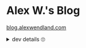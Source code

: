 # Alex W.'s Blog

[blog.alexwendland.com](https://blog.alexwendland.com)

<details>
<summary markdown="span">dev details 🙄</summary>

## Dev Details

Built using [Gatsby.js](https://gatsbyjs.org) after I saw a nice tweet about it. Things have been
really easy with it so far, so yay!

For future me: checkout the scripts in `package.json` to do what you need. It's a standard
Node.js/yarn environment.

### Gatsby

Gatsby's content model seems to have enabled a broad range of plugins, but it's a little confusing to wrap your head around. Checkout these guides to understand what's going on:

- [Gatsby: Node Creation](https://www.gatsbyjs.com/docs/node-creation/)
- [Gatsby: Customizing the GraphQL Schema](https://www.gatsbyjs.com/docs/reference/graphql-data-layer/schema-customization/)

Several files are critical to defining how content is sourced for the site. The primary one is `gatsby-config.js` which configures various plugins. Then `gatsby-node.js` may be used to augment content datum in ways that plugins don't support by default.

## Deployment Details

The blog is hosted with Netlify. The following environment variables are necessary:

- `GOOGLE_DOCS_AUTH_BASE64` - This should be a base64 encoded version of the contents from the `.env` file generated by `yarn run gatsby-source-google-docs-token` (there's already an existing client [here](https://console.cloud.google.com/apis/credentials?project=awendland-personal-website)). This needs to be refreshed periodically. If coreutils is installed: `base64 <.env` then update [env vars in netlify](https://app.netlify.com/sites/relaxed-banach-ba5921/settings/env).

## Content Types

| Type  | Description                           | Sources                                                                                                    |
| ----- | ------------------------------------- | ---------------------------------------------------------------------------------------------------------- |
| post  | page for standard immutable blog post | g-s-filesystem > content/blog, g-s-remote-file > collectednotes.com/awendland.json (also `gatsby-node.js`) |
| note  | page for long term mutable note       | g-s-google-docs > Public Notes, g-s-filesystem > content/notes (also `scripts/update-bear-notes.mjs`)      |
| blurb | page-less timeline entry for homepage | g-s-filesystem > content/blurbs                                                                            |

## Front Matter

### General

#### `layout`

Content must fit into several different layout/templates types (managed by `createPages()` in `gatsby-node.js`):

| `layout:` | description                                                   |
| --------- | ------------------------------------------------------------- |
| `post`    | standard blog post format, oriented towards immutable writing |
| `note`    | long term notes format, focused on longer mutable writing     |

Blurbs are assumed to be their own thing without specifing a `layout` param. See the query in `pages/index.js` for more details.

#### `visibility`

Content visibility must be set for content to be rendered to the final site. This enables pages to be in a draft state in the git repo without ending up on the website.

Code should be written in a default no-show manner, i.e. posts must be annotated `visibility: public | unlisted` to be shown.

| `visibility:` | description                                      | relevant code                                                                         |
| ------------- | ------------------------------------------------ | ------------------------------------------------------------------------------------- |
| `public`      | listed on the homepage and rendered at a URL     | `gatsby-node.js`, `pages/index.js`, `components/layout.js`, `components/long-term...` |
| `unlisted`    | rendered at a URL but not listed on the homepage | `gatsby-node.js`, `pages/index.js`, `components/layout.js`, `components/long-term...` |
| `hidden`      | not rendered or listed anywhere                  | `gatsby-node.js`                                                                      |

### Post

#### Post `title`

**Required.** String title which supports emojis. This will be truncated on the home page if it exceeds one line.

#### Post `date`

**Required.** ISO 8601 formatted date string. Assumed to be in server's timezone unless timezone information is included (including `Z` of UTC or some other timezone info is recommended).

#### Post `featureimg`

_Optional._ Relative path to image file to use as feature image. Currently unused in the latest blog theme.

### Note

#### Note `title`

**Required.** String title which supports emojis (they're encouraged).

#### Note `order`

**Required.** Integer specifying where in the list this particular note should occur (since sorting by date isn't appropriate like for posts). Lower numbers come first. See `components/long-term-notes-snippet.js`.

#### Note `modifiedTime`

**Required.** ISO 8601 formatted date string. Assumed to be in server's timezone unless timezone information is included (including `Z` of UTC or some other timezone info is recommended).

### Blurb

#### Blurb `date`

**Required.** ISO 8601 formatted date string. Assumed to be in server's timezone unless timezone information is included. Conventional to just specify date portion.

#### Blurb `heading`

_Optional_. String which will be rendered as a heading in the homepage timeline if provided.

#### Blurb `paragraph_html`

_Optional_. String (probably multiline) containing valid HTML which will be directly rendered in the homepage timeline if provided.

</details>
